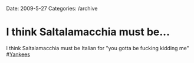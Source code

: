 Date: 2009-5-27
Categories: /archive

# I think Saltalamacchia must be...

I think Saltalamacchia must be Italian for "you gotta be fucking kidding me" #<a href="http://search.twitter.com/search?q=%23Yankees">Yankees</a>
